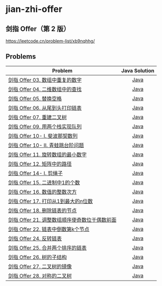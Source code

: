 # jian-zhi-offer

## 剑指 Offer（第 2 版）

https://leetcode.cn/problem-list/xb9nqhhg/

## Problems
| Problem | Java Solution |
| --- | :---: |
[剑指 Offer 03. 数组中重复的数字](https://leetcode.cn/problems/shu-zu-zhong-zhong-fu-de-shu-zi-lcof/) | [Java](solution/03/) |
[剑指 Offer 04. 二维数组中的查找](https://leetcode.cn/problems/er-wei-shu-zu-zhong-de-cha-zhao-lcof/) | [Java](solution/04/) |
[剑指 Offer 05. 替换空格](https://leetcode.cn/problems/ti-huan-kong-ge-lcof/) | [Java](solution/05/) |
[剑指 Offer 06. 从尾到头打印链表](https://leetcode.cn/problems/cong-wei-dao-tou-da-yin-lian-biao-lcof/) | [Java](solution/06/) |
[剑指 Offer 07. 重建二叉树](https://leetcode.cn/problems/zhong-jian-er-cha-shu-lcof/) | [Java](solution/07/) |
[剑指 Offer 09. 用两个栈实现队列](https://leetcode.cn/problems/yong-liang-ge-zhan-shi-xian-dui-lie-lcof/) | [Java](solution/09/) |
[剑指 Offer 10- I. 斐波那契数列](https://leetcode.cn/problems/fei-bo-na-qi-shu-lie-lcof/) | [Java](solution/10.1/) |
[剑指 Offer 10- II. 青蛙跳台阶问题](https://leetcode.cn/problems/qing-wa-tiao-tai-jie-wen-ti-lcof/) | [Java](solution/10.2/) |
[剑指 Offer 11. 旋转数组的最小数字](https://leetcode.cn/problems/xuan-zhuan-shu-zu-de-zui-xiao-shu-zi-lcof/) | [Java](solution/11/) |
[剑指 Offer 12. 矩阵中的路径](https://leetcode.cn/problems/ju-zhen-zhong-de-lu-jing-lcof/) | [Java](solution/12/) |
[剑指 Offer 14- I. 剪绳子](https://leetcode.cn/problems/jian-sheng-zi-lcof/) | [Java](solution/14.1/) |
[剑指 Offer 15. 二进制中1的个数](https://leetcode.cn/problems/er-jin-zhi-zhong-1de-ge-shu-lcof/) | [Java](solution/15/) |
[剑指 Offer 16. 数值的整数次方](https://leetcode.cn/problems/shu-zhi-de-zheng-shu-ci-fang-lcof/) | [Java](solution/16/) |
[剑指 Offer 17. 打印从1到最大的n位数](https://leetcode.cn/problems/da-yin-cong-1dao-zui-da-de-nwei-shu-lcof/) | [Java](solution/17/) |
[剑指 Offer 18. 删除链表的节点](https://leetcode.cn/problems/shan-chu-lian-biao-de-jie-dian-lcof/) | [Java](solution/18/) |
[剑指 Offer 21. 调整数组顺序使奇数位于偶数前面](https://leetcode.cn/problems/diao-zheng-shu-zu-shun-xu-shi-qi-shu-wei-yu-ou-shu-qian-mian-lcof/) | [Java](solution/21/) |
[剑指 Offer 22. 链表中倒数第k个节点](https://leetcode.cn/problems/lian-biao-zhong-dao-shu-di-kge-jie-dian-lcof/) | [Java](solution/22/) |
[剑指 Offer 24. 反转链表](https://leetcode.cn/problems/fan-zhuan-lian-biao-lcof/) | [Java](solution/24/) |
[剑指 Offer 25. 合并两个排序的链表](https://leetcode.cn/problems/he-bing-liang-ge-pai-xu-de-lian-biao-lcof/) | [Java](solution/25/) |
[剑指 Offer 26. 树的子结构](https://leetcode.cn/problems/shu-de-zi-jie-gou-lcof/) | [Java](solution/26/) |
[剑指 Offer 27. 二叉树的镜像](https://leetcode.cn/problems/er-cha-shu-de-jing-xiang-lcof/) | [Java](solution/27/) |
[剑指 Offer 28. 对称的二叉树](https://leetcode.cn/problems/dui-cheng-de-er-cha-shu-lcof/) | [Java](solution/28/) |
